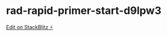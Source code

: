 # rad-rapid-primer-start-d9lpw3

[Edit on StackBlitz ⚡️](https://stackblitz.com/edit/rad-rapid-primer-start-d9lpw3)